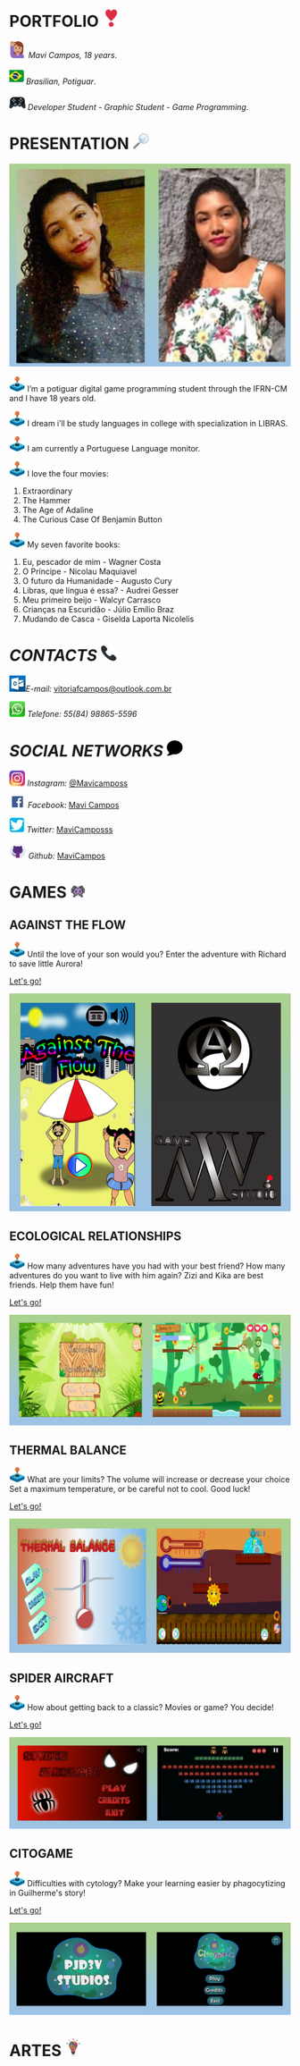 # **PORTFOLIO** ![emojicor](emojicor.jpg)

![emojibon](emojibon.jpg) _Mavi Campos, 18 years_.

![emojiban](emojiban.jpg) _Brasilian, Potiguar_.

![emojijoy](emojijoy.jpg) _Developer Student - Graphic Student - Game Programming_.

#  **PRESENTATION** ![emojilupa](emojilupa.jpg)
![euenfim](euenfim.png) 

![marcador](marcador.jpg) I’m a potiguar digital game programming student through the IFRN-CM and I have 18 years old.

![marcador](marcador.jpg) I dream  i’ll be study languages in college with specialization in LIBRAS.

![marcador](marcador.jpg) I am currently a Portuguese Language monitor.


![marcador](marcador.jpg) I love the four movies:


1. Extraordinary 
2. The Hammer
3. The Age of Adaline
4. The Curious Case Of Benjamin Button


![marcador](marcador.jpg) My seven favorite books:


1. Eu, pescador de mim - Wagner Costa
2. O Príncipe - Nicolau Maquiavel
3. O futuro da Humanidade - Augusto Cury
4. Libras, que língua é essa? - Audrei Gesser
5. Meu primeiro beijo - Walcyr Carrasco
6. Crianças na Escuridão - Júlio Emílio Braz
7. Mudando de Casca - Giselda Laporta Nicolelis


# _CONTACTS_ ![CONTATO](CONTATO.jpg)

![OUT](OUT.jpg)*E-mail:* <a href="https://outlook.live.com/mail/inbox" target="_blank"> vitoriafcampos@outlook.com.br </a>

![WHA](WHA.jpg) *Telefone:* _55(84) 98865-5596_

# _SOCIAL NETWORKS_ ![REDES](REDES.jpg)


![INS](INS.jpg) *Instagram:* <a href="https://www.instagram.com/mavicamposs/?hl=pt-br" target="_blank"> @Mavicamposs </a>

![FACE](FACE.jpg) *Facebook:* <a href="https://www.facebook.com/vitoria.campos3154" target="_blank"> Mavi Campos </a>

![TW](TW.jpg) *Twitter:* <a href="https://www.twitter.com/MaviCamposss" target="_blank"> MaviCamposss </a>

![GIT](GIT.jpg) *Github:* <a href="https://github.com/MaviCampos" target="_blank"> MaviCampos </a>

# **GAMES** ![JOGOS](JOGOS.jpg)

## AGAINST THE FLOW

![marcador](marcador.jpg) Until the love of your son would you?
Enter the adventure with Richard to save little Aurora!


<a href="https://mavicampos.github.io/ATF/" target="_blank"> Let's go! </a>


![atfcom1](atfcom1.png)



## ECOLOGICAL RELATIONSHIPS

![marcador](marcador.jpg) How many adventures have you had with your best friend?
How many adventures do you want to live with him again?
Zizi and Kika are best friends.
Help them have fun!


<a href="https://mavicampos.github.io/ERS/" target="_blank"> Let's go! </a>


![ERSCOM](ERSCOM.png)



## THERMAL BALANCE

![marcador](marcador.jpg) What are your limits?
The volume will increase or decrease your choice
Set a maximum temperature, or be careful not to cool. 
Good luck!


<a href="https://mavicampos.github.io/TB/" target="_blank"> Let's go! </a>


![TBC](TBC.png)



## SPIDER AIRCRAFT

![marcador](marcador.jpg) How about getting back to a classic?
Movies or game?
You decide!


<a href="https://mavicampos.github.io/SA/" target="_blank"> Let's go! </a>


![SAC](SAC.png)



## CITOGAME

![marcador](marcador.jpg) Difficulties with cytology?
Make your learning easier by phagocytizing in Guilherme's story!


<a href="https://mavicampos.github.io/SA/" target="_blank"> Let's go! </a>


![CISC](CISC.png)


# **ARTES** ![ARTES](ARTES.jpg)




